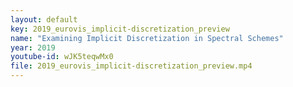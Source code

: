 ```yaml
---
layout: default
key: 2019_eurovis_implicit-discretization_preview
name: "Examining Implicit Discretization in Spectral Schemes" 
year: 2019
youtube-id: wJK5teqwMx0
file: 2019_eurovis_implicit-discretization_preview.mp4
---
```

